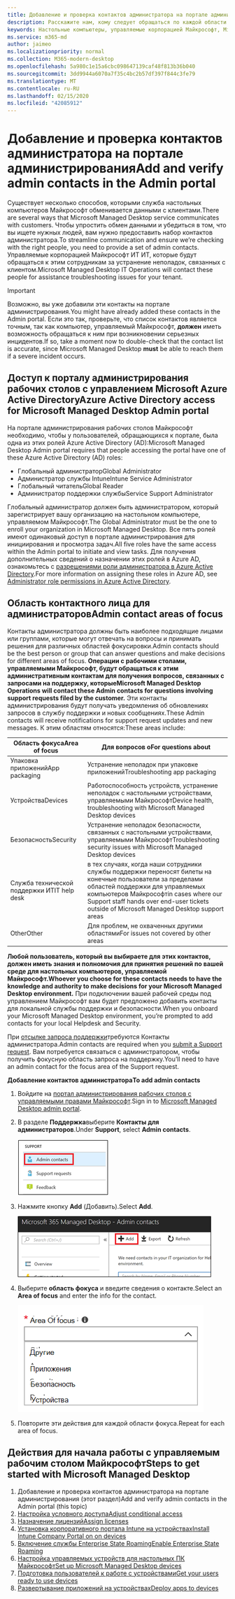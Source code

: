 ```yaml
---
title: Добавление и проверка контактов администратора на портале администрирования
description: Расскажите нам, кому следует обращаться по каждой области фокуса.
keywords: Настольные компьютеры, управляемые корпорацией Майкрософт, Microsoft 365, служба, документация
ms.service: m365-md
author: jaimeo
ms.localizationpriority: normal
ms.collection: M365-modern-desktop
ms.openlocfilehash: 5a980c1e15a6cbc098647139caf48f813b36b040
ms.sourcegitcommit: 3dd9944a6070a7f35c4bc2b57df397f844c3fe79
ms.translationtype: MT
ms.contentlocale: ru-RU
ms.lasthandoff: 02/15/2020
ms.locfileid: "42085912"
---
```

# <a name="add-and-verify-admin-contacts-in-the-admin-portal"></a><span data-ttu-id="c60c3-104">Добавление и проверка контактов администратора на портале администрирования</span><span class="sxs-lookup"><span data-stu-id="c60c3-104">Add and verify admin contacts in the Admin portal</span></span>

<span data-ttu-id="c60c3-105">Существует несколько способов, которыми служба настольных компьютеров Майкрософт обменивается данными с клиентами.</span><span class="sxs-lookup"><span data-stu-id="c60c3-105">There are several ways that Microsoft Managed Desktop service communicates with customers.</span></span> <span data-ttu-id="c60c3-106">Чтобы упростить обмен данными и убедиться в том, что вы ищете нужных людей, вам нужно предоставить набор контактов администратора.</span><span class="sxs-lookup"><span data-stu-id="c60c3-106">To streamline communication and ensure we’re checking with the right people, you need to provide a set of admin contacts.</span></span> <span data-ttu-id="c60c3-107">Управляемые корпорацией Майкрософт ИТ ИТ, которые будут обращаться к этим сотрудникам за устранение неполадок, связанных с клиентом.</span><span class="sxs-lookup"><span data-stu-id="c60c3-107">Microsoft Managed Desktop IT Operations will contact these people for assistance troubleshooting issues for your tenant.</span></span>

> [!IMPORTANT]
> <span data-ttu-id="c60c3-108">Возможно, вы уже добавили эти контакты на портале администрирования.</span><span class="sxs-lookup"><span data-stu-id="c60c3-108">You might have already added these contacts in the Admin portal.</span></span> <span data-ttu-id="c60c3-109">Если это так, проверьте, что список контактов является точным, так как компьютер, управляемый Майкрософт, **должен** иметь возможность обращаться к ним при возникновении серьезных инцидентов.</span><span class="sxs-lookup"><span data-stu-id="c60c3-109">If so, take a moment now to double-check that the contact list is accurate, since Microsoft Managed Desktop **must** be able to reach them if a severe incident occurs.</span></span>

## <a name="azure-active-directory-access-for-microsoft-managed-desktop-admin-portal"></a><span data-ttu-id="c60c3-110">Доступ к порталу администрирования рабочих столов с управлением Microsoft Azure Active Directory</span><span class="sxs-lookup"><span data-stu-id="c60c3-110">Azure Active Directory access for Microsoft Managed Desktop Admin portal</span></span>

<span data-ttu-id="c60c3-111">На портале администрирования рабочих столов Майкрософт необходимо, чтобы у пользователей, обращающихся к портале, была одна из этих ролей Azure Active Directory (AD):</span><span class="sxs-lookup"><span data-stu-id="c60c3-111">Microsoft Managed Desktop Admin portal requires that people accessing the portal have one of these Azure Active Directory (AD) roles:</span></span>
- <span data-ttu-id="c60c3-112">Глобальный администратор</span><span class="sxs-lookup"><span data-stu-id="c60c3-112">Global Administrator</span></span>
- <span data-ttu-id="c60c3-113">Администратор службы Intune</span><span class="sxs-lookup"><span data-stu-id="c60c3-113">Intune Service Administrator</span></span>
- <span data-ttu-id="c60c3-114">Глобальный читатель</span><span class="sxs-lookup"><span data-stu-id="c60c3-114">Global Reader</span></span>
- <span data-ttu-id="c60c3-115">Администратор поддержки службы</span><span class="sxs-lookup"><span data-stu-id="c60c3-115">Service Support Administrator</span></span>

<span data-ttu-id="c60c3-116">Глобальный администратор должен быть администратором, который зарегистрирует вашу организацию на настольном компьютере, управляемом Майкрософт.</span><span class="sxs-lookup"><span data-stu-id="c60c3-116">The Global Administrator must be the one to enroll your organization in Microsoft Managed Desktop.</span></span> <span data-ttu-id="c60c3-117">Все пять ролей имеют одинаковый доступ в портале администрирования для инициирования и просмотра задач.</span><span class="sxs-lookup"><span data-stu-id="c60c3-117">All five roles have the same access within the Admin portal to initiate and view tasks.</span></span> <span data-ttu-id="c60c3-118">Для получения дополнительных сведений о назначении этих ролей в Azure AD, ознакомьтесь с [разрешениями роли администратора в Azure Active Directory](https://docs.microsoft.com/azure/active-directory/users-groups-roles/directory-assign-admin-roles).</span><span class="sxs-lookup"><span data-stu-id="c60c3-118">For more information on assigning these roles in Azure AD, see [Administrator role permissions in Azure Active Directory](https://docs.microsoft.com/azure/active-directory/users-groups-roles/directory-assign-admin-roles).</span></span> 

## <a name="admin-contact-areas-of-focus"></a><span data-ttu-id="c60c3-119">Область контактного лица для администраторов</span><span class="sxs-lookup"><span data-stu-id="c60c3-119">Admin contact areas of focus</span></span>

<span data-ttu-id="c60c3-120">Контакты администратора должны быть наиболее подходящие лицами или группами, которые могут отвечать на вопросы и принимать решения для различных областей фокусировки.</span><span class="sxs-lookup"><span data-stu-id="c60c3-120">Admin contacts should be the best person or group that can answer questions and make decisions for different areas of focus.</span></span> <span data-ttu-id="c60c3-121">**Операции с рабочими столами, управляемыми Майкрософт, будут обращаться к этим административным контактам для получения вопросов, связанных с запросами на поддержку, которые**</span><span class="sxs-lookup"><span data-stu-id="c60c3-121">**Microsoft Managed Desktop Operations will contact these Admin contacts for questions involving support requests filed by the customer.**</span></span> <span data-ttu-id="c60c3-122">Эти контакты администрирования будут получать уведомления об обновлениях запросов в службу поддержки и новых сообщениях.</span><span class="sxs-lookup"><span data-stu-id="c60c3-122">These Admin contacts will receive notifications for support request updates and new messages.</span></span> <span data-ttu-id="c60c3-123">К этим областям относятся:</span><span class="sxs-lookup"><span data-stu-id="c60c3-123">These areas include:</span></span>

<span data-ttu-id="c60c3-124">Область фокуса</span><span class="sxs-lookup"><span data-stu-id="c60c3-124">Area of focus</span></span> | <span data-ttu-id="c60c3-125">Для вопросов о</span><span class="sxs-lookup"><span data-stu-id="c60c3-125">For questions about</span></span>
--- | ---
<span data-ttu-id="c60c3-126">Упаковка приложений</span><span class="sxs-lookup"><span data-stu-id="c60c3-126">App packaging</span></span> | <span data-ttu-id="c60c3-127">Устранение неполадок при упаковке приложений</span><span class="sxs-lookup"><span data-stu-id="c60c3-127">Troubleshooting app packaging</span></span>
<span data-ttu-id="c60c3-128">Устройства</span><span class="sxs-lookup"><span data-stu-id="c60c3-128">Devices</span></span> | <span data-ttu-id="c60c3-129">Работоспособность устройств, устранение неполадок с настольными устройствами, управляемыми Майкрософт</span><span class="sxs-lookup"><span data-stu-id="c60c3-129">Device health, troubleshooting with Microsoft Managed Desktop devices</span></span>
<span data-ttu-id="c60c3-130">Безопасность</span><span class="sxs-lookup"><span data-stu-id="c60c3-130">Security</span></span> | <span data-ttu-id="c60c3-131">Устранение неполадок безопасности, связанных с настольными устройствами, управляемыми Майкрософт</span><span class="sxs-lookup"><span data-stu-id="c60c3-131">Troubleshooting security issues with Microsoft Managed Desktop devices</span></span>
<span data-ttu-id="c60c3-132">Служба технической поддержки ИТ</span><span class="sxs-lookup"><span data-stu-id="c60c3-132">IT help desk</span></span> | <span data-ttu-id="c60c3-133">в тех случаях, когда наши сотрудники службы поддержки переносят билеты на конечные пользователи за пределами областей поддержки для управляемых компьютеров Майкрософт</span><span class="sxs-lookup"><span data-stu-id="c60c3-133">in cases where our Support staff hands over end-user tickets outside of Microsoft Managed Desktop support areas</span></span> 
<span data-ttu-id="c60c3-134">Other</span><span class="sxs-lookup"><span data-stu-id="c60c3-134">Other</span></span> | <span data-ttu-id="c60c3-135">Для проблем, не охваченных другими областями</span><span class="sxs-lookup"><span data-stu-id="c60c3-135">For issues not covered by other areas</span></span>

<span data-ttu-id="c60c3-136">**Любой пользователь, который вы выбираете для этих контактов, должен иметь знания и полномочия для принятия решений по вашей среде для настольных компьютеров, управляемой Майкрософт.**</span><span class="sxs-lookup"><span data-stu-id="c60c3-136">**Whoever you choose for these contacts needs to have the knowledge and authority to make decisions for your Microsoft Managed Desktop environment.**</span></span> <span data-ttu-id="c60c3-137">При подключении вашей рабочей среды под управлением Майкрософт вам будет предложено добавить контакты для локальной службы поддержки и безопасности.</span><span class="sxs-lookup"><span data-stu-id="c60c3-137">When you onboard your Microsoft Managed Desktop environment, you’re prompted to add contacts for your local Helpdesk and Security.</span></span> 

<span data-ttu-id="c60c3-138">При [отсылке запроса поддержки](../service-description/support.md)требуются Контакты администратора.</span><span class="sxs-lookup"><span data-stu-id="c60c3-138">Admin contacts are required when you [submit a Support request](../service-description/support.md).</span></span> <span data-ttu-id="c60c3-139">Вам потребуется связаться с администратором, чтобы получить фокусную область запроса на поддержку.</span><span class="sxs-lookup"><span data-stu-id="c60c3-139">You’ll need to have an admin contact for the focus area of the Support request.</span></span> 

<span data-ttu-id="c60c3-140">**Добавление контактов администратора**</span><span class="sxs-lookup"><span data-stu-id="c60c3-140">**To add admin contacts**</span></span>

1.  <span data-ttu-id="c60c3-141">Войдите на [портал администрирования рабочих столов с управляемыми правами Майкрософт](https://aka.ms/mwaasportal).</span><span class="sxs-lookup"><span data-stu-id="c60c3-141">Sign in to [Microsoft Managed Desktop admin portal](https://aka.ms/mwaasportal).</span></span> 

2.  <span data-ttu-id="c60c3-142">В разделе **Поддержка**выберите **Контакты для администраторов**.</span><span class="sxs-lookup"><span data-stu-id="c60c3-142">Under **Support**, select **Admin contacts**.</span></span> 

    ![Меню поддержки, контакты администратора в верхней части выбранного](../../media/admincontacts.png)

3. <span data-ttu-id="c60c3-144">Нажмите кнопку **Add** (Добавить).</span><span class="sxs-lookup"><span data-stu-id="c60c3-144">Select **Add**.</span></span>

    ![На портале администрирования нажмите кнопку Добавить слева от параметра экспорт и обновление](../../media/adminadd.png)

4.  <span data-ttu-id="c60c3-146">Выберите **область фокуса** и введите сведения о контакте.</span><span class="sxs-lookup"><span data-stu-id="c60c3-146">Select an **Area of focus** and enter the info for the contact.</span></span> 

    ![список областей фокуса, таких как другие, приложения и безопасность;](../../media/areaoffocus.png)

5. <span data-ttu-id="c60c3-148">Повторите эти действия для каждой области фокуса.</span><span class="sxs-lookup"><span data-stu-id="c60c3-148">Repeat for each area of focus.</span></span> 

## <a name="steps-to-get-started-with-microsoft-managed-desktop"></a><span data-ttu-id="c60c3-149">Действия для начала работы с управляемым рабочим столом Майкрософт</span><span class="sxs-lookup"><span data-stu-id="c60c3-149">Steps to get started with Microsoft Managed Desktop</span></span>

1. <span data-ttu-id="c60c3-150">Добавление и проверка контактов администратора на портале администрирования (этот раздел)</span><span class="sxs-lookup"><span data-stu-id="c60c3-150">Add and verify admin contacts in the Admin portal (this topic)</span></span>
2. [<span data-ttu-id="c60c3-151">Настройка условного доступа</span><span class="sxs-lookup"><span data-stu-id="c60c3-151">Adjust conditional access</span></span>](conditional-access.md)
3. [<span data-ttu-id="c60c3-152">Назначение лицензий</span><span class="sxs-lookup"><span data-stu-id="c60c3-152">Assign licenses</span></span>](assign-licenses.md)
4. [<span data-ttu-id="c60c3-153">Установка корпоративного портала Intune на устройствах</span><span class="sxs-lookup"><span data-stu-id="c60c3-153">Install Intune Company Portal on on devices</span></span>](company-portal.md)
5. [<span data-ttu-id="c60c3-154">Включение службы Enterprise State Roaming</span><span class="sxs-lookup"><span data-stu-id="c60c3-154">Enable Enterprise State Roaming</span></span>](enterprise-state-roaming.md)
6. [<span data-ttu-id="c60c3-155">Настройка управляемых устройств для настольных ПК Майкрософт</span><span class="sxs-lookup"><span data-stu-id="c60c3-155">Set up Microsoft Managed Desktop devices</span></span>](set-up-devices.md)
7. [<span data-ttu-id="c60c3-156">Подготовка пользователей к работе с устройствами</span><span class="sxs-lookup"><span data-stu-id="c60c3-156">Get your users ready to use devices</span></span>](get-started-devices.md)
8. [<span data-ttu-id="c60c3-157">Развертывание приложений на устройствах</span><span class="sxs-lookup"><span data-stu-id="c60c3-157">Deploy apps to devices</span></span>](deploy-apps.md)
